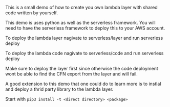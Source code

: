 This is a small demo of how to create you own lambda layer with shared code written by yourself. 

This demo is uses python as well as the serverless framework. You will need to have the serverless framework to deploy this to your AWS account.

To deploy the lambda layer nagivate to serverless/layer and run serverless deploy

To deploy the lambda code nagivate to serverless/code and run serverless deploy

Make sure to deploy the layer first since otherwise the code deployment wont be able to find the CFN export from the layer and will fail.

A good extension to this demo that one could do to learn more is to instlal and deploy a thrid party library to the lambda layer. 

Start with ```pip3 install -t <direct directory> <package>```